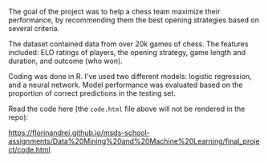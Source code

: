 The goal of the project was to help a chess team maximize their performance, by recommending them the best opening strategies based on several criteria.

The dataset contained data from over 20k games of chess. The features included: ELO ratings of players, the opening strategy, game length and duration, and outcome (who won).

Coding was done in R. I've used two different models: logistic regression, and a neural network. Model performance was evaluated based on the proportion of correct predictions in the testing set.

Read the code here (the `code.html` file above will not be rendered in the repo):

https://florinandrei.github.io/msds-school-assignments/Data%20Mining%20and%20Machine%20Learning/final_project/code.html
